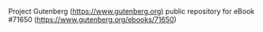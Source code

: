 Project Gutenberg (https://www.gutenberg.org) public repository
for eBook #71650 (https://www.gutenberg.org/ebooks/71650)
